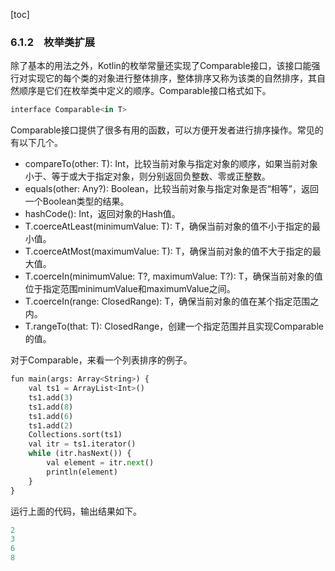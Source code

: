 [toc]

### 6.1.2　枚举类扩展

除了基本的用法之外，Kotlin的枚举常量还实现了Comparable接口，该接口能强行对实现它的每个类的对象进行整体排序，整体排序又称为该类的自然排序，其自然顺序是它们在枚举类中定义的顺序。Comparable接口格式如下。

```python
interface Comparable<in T>
```

Comparable接口提供了很多有用的函数，可以方便开发者进行排序操作。常见的有以下几个。

+ compareTo(other: T): Int，比较当前对象与指定对象的顺序，如果当前对象小于、等于或大于指定对象，则分别返回负整数、零或正整数。
+ equals(other: Any?): Boolean，比较当前对象与指定对象是否“相等”，返回一个Boolean类型的结果。
+ hashCode(): Int，返回对象的Hash值。
+ T.coerceAtLeast(minimumValue: T): T，确保当前对象的值不小于指定的最小值。
+ T.coerceAtMost(maximumValue: T): T，确保当前对象的值不大于指定的最大值。
+ T.coerceIn(minimumValue: T?, maximumValue: T?): T，确保当前对象的值位于指定范围minimumValue和maximumValue之间。
+ T.coerceIn(range: ClosedRange<T>): T，确保当前对象的值在某个指定范围之内。
+ T.rangeTo(that: T): ClosedRange<T>，创建一个指定范围并且实现Comparable的值。

对于Comparable，来看一个列表排序的例子。

```python
fun main(args: Array<String>) {
    val ts1 = ArrayList<Int>()
    ts1.add(3)
    ts1.add(8)
    ts1.add(6)
    ts1.add(2)
    Collections.sort(ts1)
    val itr = ts1.iterator()
    while (itr.hasNext()) {
        val element = itr.next()
        println(element)
    }
}
```

运行上面的代码，输出结果如下。

```python
2
3
6
8
```

